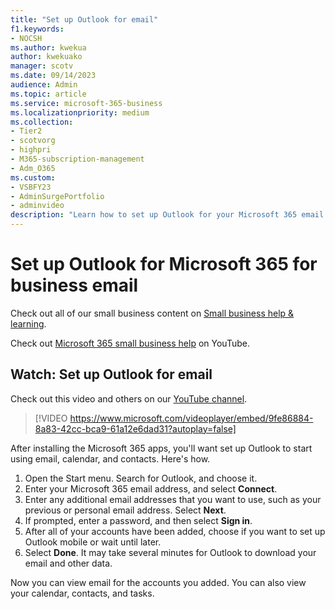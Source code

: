 ```yaml
---
title: "Set up Outlook for email"
f1.keywords:
- NOCSH
ms.author: kwekua
author: kwekuako
manager: scotv
ms.date: 09/14/2023
audience: Admin
ms.topic: article
ms.service: microsoft-365-business
ms.localizationpriority: medium
ms.collection: 
- Tier2
- scotvorg
- highpri
- M365-subscription-management 
- Adm_O365
ms.custom: 
- VSBFY23
- AdminSurgePortfolio
- adminvideo
description: "Learn how to set up Outlook for your Microsoft 365 email."
---
```

# Set up Outlook for Microsoft 365 for business email

Check out all of our small business content on [Small business help & learning](https://go.microsoft.com/fwlink/?linkid=2224585).

Check out [Microsoft 365 small business help](https://go.microsoft.com/fwlink/?linkid=2197659) on YouTube.

## Watch: Set up Outlook for email

Check out this video and others on our [YouTube channel](https://go.microsoft.com/fwlink/?linkid=2198010).

> [!VIDEO https://www.microsoft.com/videoplayer/embed/9fe86884-8a83-42cc-bca9-61a12e6dad31?autoplay=false]

After installing the Microsoft 365 apps, you'll want set up Outlook to start using email, calendar, and contacts. Here's how.

1. Open the Start menu. Search for Outlook, and choose it.
2. Enter your Microsoft 365 email address, and select  **Connect**.
3. Enter any additional email addresses that you want to use, such as your previous or personal email address. Select  **Next**.
4. If prompted, enter a password, and then select  **Sign in**.
5. After all of your accounts have been added, choose if you want to set up Outlook mobile or wait until later.
6. Select  **Done**. It may take several minutes for Outlook to download your email and other data.

Now you can view email for the accounts you added. You can also view your calendar, contacts, and tasks.
